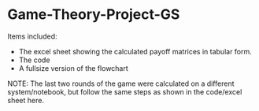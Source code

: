 # Game-Theory-Project-GS

Items included:
- The excel sheet showing the calculated payoff matrices in tabular form. 
- The code 
- A fullsize version of the flowchart

NOTE: The last two rounds of the game were calculated on a different system/notebook, but follow the same steps as shown in the code/excel sheet here.
